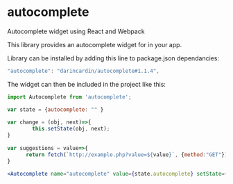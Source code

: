 # autocomplete
Autocomplete widget using React and Webpack



This library provides an autocomplete widget for in your app. 

Library can be installed by adding this line to package.json dependancies:
```js
"autocomplete": "darincardin/autocomplete#1.1.4",
```

The widget can then be included in the project like this:

```jsx
import Autocomplete from 'autocomplete'; 

var state = {autocomplete: "" }
	
var change = (obj, next)=>{
		this.setState(obj, next);
}	
	
var suggestions = value=>{
	  return fetch(`http://example.php?value=${value}`, {method:"GET"});
}
		
<Autocomplete name="autocomplete" value={state.autocomplete} setState={change} getSuggestions={suggestions} />
```
